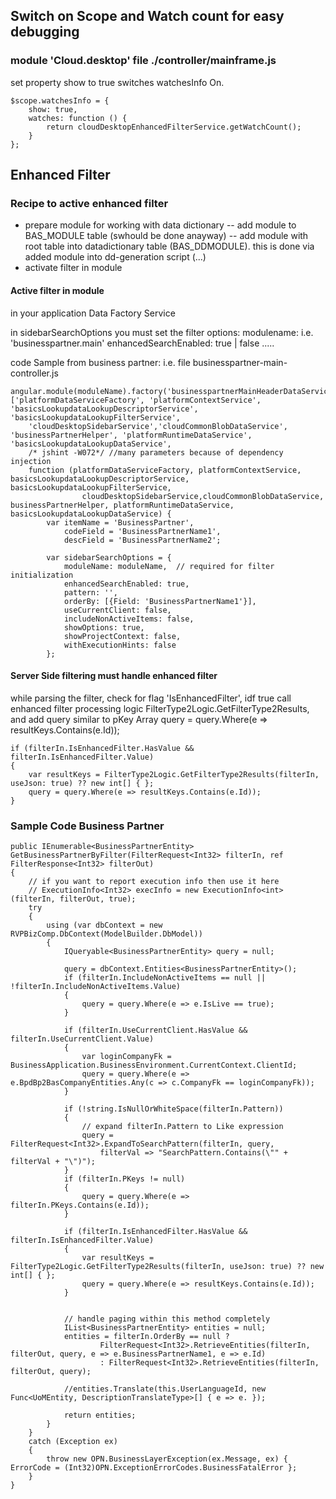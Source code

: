 ## Switch on Scope and Watch count for easy debugging

### module 'Cloud.desktop' file ./controller/mainframe.js

set property show to true switches watchesInfo On.

	$scope.watchesInfo = {
		show: true,
		watches: function () {
			return cloudDesktopEnhancedFilterService.getWatchCount();
		}
	};
	
	


## Enhanced Filter 

### Recipe to active enhanced filter 

-	prepare module for working with data dictionary
--	add module to BAS_MODULE table (swhould be done anayway)
--	add module with root table into datadictionary table (BAS_DDMODULE).
this is done via added module into dd-generation script (...) 
-	activate filter in module 


#### Active filter in module

in your application Data Factory Service 
 
 in sidebarSearchOptions you must set the filter options:
   	modulename:  <module name from BAS_MODULE> i.e.  'businesspartner.main'
   	enhancedSearchEnabled:   true | false
   	.....
  	
   	
 code Sample from business partner: i.e. file businesspartner-main-controller.js

	angular.module(moduleName).factory('businesspartnerMainHeaderDataService',
	['platformDataServiceFactory', 'platformContextService', 'basicsLookupdataLookupDescriptorService', 'basicsLookupdataLookupFilterService',
		'cloudDesktopSidebarService','cloudCommonBlobDataService', 'businessPartnerHelper', 'platformRuntimeDataService', 'basicsLookupdataLookupDataService',
		/* jshint -W072*/ //many parameters because of dependency injection
		function (platformDataServiceFactory, platformContextService, basicsLookupdataLookupDescriptorService, basicsLookupdataLookupFilterService,
					cloudDesktopSidebarService,cloudCommonBlobDataService, businessPartnerHelper, platformRuntimeDataService, basicsLookupdataLookupDataService) {
			var itemName = 'BusinessPartner',
				codeField = 'BusinessPartnerName1',
				descField = 'BusinessPartnerName2';
	
			var sidebarSearchOptions = {
				moduleName: moduleName,  // required for filter initialization
				enhancedSearchEnabled: true,
				pattern: '',
				orderBy: [{Field: 'BusinessPartnerName1'}],
				useCurrentClient: false,
				includeNonActiveItems: false,
				showOptions: true,
				showProjectContext: false,
				withExecutionHints: false
			};
			
#### Server Side filtering must handle enhanced filter

while parsing the filter, check for flag 'IsEnhancedFilter', idf true call enhanced filter processing logic
	FilterType2Logic.GetFilterType2Results, and add query similar to pKey Array 
	query = query.Where(e => resultKeys.Contains(e.Id));

	if (filterIn.IsEnhancedFilter.HasValue && filterIn.IsEnhancedFilter.Value)
	{
		var resultKeys = FilterType2Logic.GetFilterType2Results(filterIn, useJson: true) ?? new int[] { };
		query = query.Where(e => resultKeys.Contains(e.Id));
	}


### Sample Code Business Partner

	public IEnumerable<BusinessPartnerEntity> GetBusinessPartnerByFilter(FilterRequest<Int32> filterIn, ref FilterResponse<Int32> filterOut)
	{
		// if you want to report execution info then use it here
		// ExecutionInfo<Int32> execInfo = new ExecutionInfo<int>(filterIn, filterOut, true);
		try
		{
			using (var dbContext = new RVPBizComp.DbContext(ModelBuilder.DbModel))
			{
				IQueryable<BusinessPartnerEntity> query = null;
	
				query = dbContext.Entities<BusinessPartnerEntity>();
				if (filterIn.IncludeNonActiveItems == null || !filterIn.IncludeNonActiveItems.Value)
				{
					query = query.Where(e => e.IsLive == true);
				}
	
				if (filterIn.UseCurrentClient.HasValue && filterIn.UseCurrentClient.Value)
				{
					var loginCompanyFk = BusinessApplication.BusinessEnvironment.CurrentContext.ClientId;
					query = query.Where(e => e.BpdBp2BasCompanyEntities.Any(c => c.CompanyFk == loginCompanyFk));
				}
	
				if (!string.IsNullOrWhiteSpace(filterIn.Pattern))
				{
					// expand filterIn.Pattern to Like expression
					query = FilterRequest<Int32>.ExpandToSearchPattern(filterIn, query,
						filterVal => "SearchPattern.Contains(\"" + filterVal + "\")");
				}
				if (filterIn.PKeys != null)
				{
					query = query.Where(e => filterIn.PKeys.Contains(e.Id));
				}
	
				if (filterIn.IsEnhancedFilter.HasValue && filterIn.IsEnhancedFilter.Value)
				{
					var resultKeys = FilterType2Logic.GetFilterType2Results(filterIn, useJson: true) ?? new int[] { };
					query = query.Where(e => resultKeys.Contains(e.Id));
				}
	
	
				// handle paging within this method completely
				IList<BusinessPartnerEntity> entities = null;
				entities = filterIn.OrderBy == null ?
						FilterRequest<Int32>.RetrieveEntities(filterIn, filterOut, query, e => e.BusinessPartnerName1, e => e.Id)
						: FilterRequest<Int32>.RetrieveEntities(filterIn, filterOut, query);
	
				//entities.Translate(this.UserLanguageId, new Func<UoMEntity, DescriptionTranslateType>[] { e => e. });
	
				return entities;
			}
		}
		catch (Exception ex)
		{
			throw new OPN.BusinessLayerException(ex.Message, ex) { ErrorCode = (Int32)OPN.ExceptionErrorCodes.BusinessFatalError };
		}
	}


	
	
		